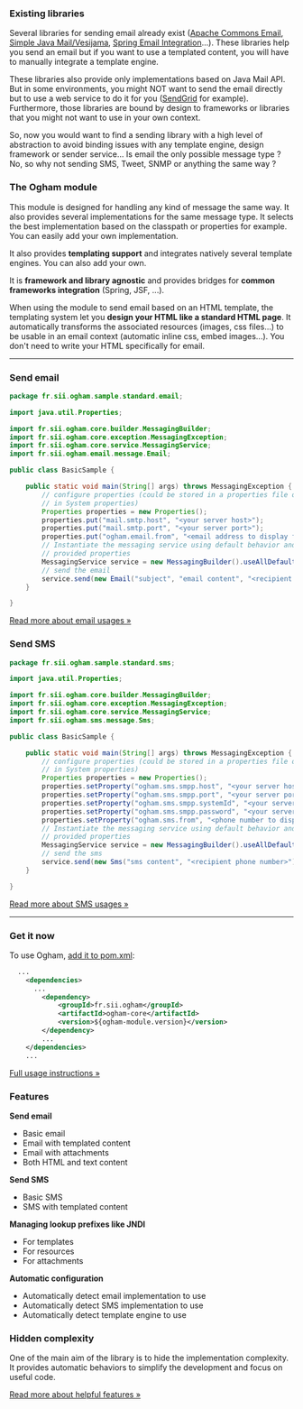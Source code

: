 ### Existing libraries

Several libraries for sending email already exist ([Apache Commons Email](https://commons.apache.org/proper/commons-email/), [Simple Java Mail/Vesijama](https://github.com/bbottema/simple-java-mail), [Spring Email Integration](http://docs.spring.io/spring/docs/current/spring-framework-reference/html/mail.html)...). These libraries help you send an email but if you want to use a templated content, you will have to manually integrate a template engine.

These libraries also provide only implementations based on Java Mail API. But in some environments, you might NOT want to send the email directly but to use a web service to do it for you ([SendGrid](https://sendgrid.com/) for example). Furthermore, those libraries are bound by design to frameworks or libraries that you might not want to use in your own context.

So, now you would want to find a sending library with a high level of abstraction to avoid binding issues with any template engine, design framework or sender service... Is email the only possible message type ? No, so why not sending SMS, Tweet, SNMP or anything the same way ?


### The Ogham module

This module is designed for handling any kind of message the same way. It also provides several implementations for the same message type. It selects the best implementation based on the classpath or properties for example. You can easily add your own implementation.

It also provides **templating support** and integrates natively several template engines. You can also add your own.

It is **framework and library agnostic** and provides bridges for **common frameworks integration** (Spring, JSF, ...).

When using the module to send email based on an HTML template, the templating system let you **design your HTML like a standard HTML page**. It automatically transforms the associated resources (images, css files...) to be usable in an email context (automatic inline css, embed images...). You don't need to write your HTML specifically for email.


---


### Send email


```java
package fr.sii.ogham.sample.standard.email;

import java.util.Properties;

import fr.sii.ogham.core.builder.MessagingBuilder;
import fr.sii.ogham.core.exception.MessagingException;
import fr.sii.ogham.core.service.MessagingService;
import fr.sii.ogham.email.message.Email;

public class BasicSample {

	public static void main(String[] args) throws MessagingException {
		// configure properties (could be stored in a properties file or defined
		// in System properties)
		Properties properties = new Properties();
		properties.put("mail.smtp.host", "<your server host>");
		properties.put("mail.smtp.port", "<your server port>");
		properties.put("ogham.email.from", "<email address to display for the sender user>");
		// Instantiate the messaging service using default behavior and
		// provided properties
		MessagingService service = new MessagingBuilder().useAllDefaults(properties).build();
		// send the email
		service.send(new Email("subject", "email content", "<recipient address>"));
	}

}
```

[Read more about email usages &raquo;][email-usage]

[email-usage]: usage/how-to-send-email.html



### Send SMS


```java
package fr.sii.ogham.sample.standard.sms;

import java.util.Properties;

import fr.sii.ogham.core.builder.MessagingBuilder;
import fr.sii.ogham.core.exception.MessagingException;
import fr.sii.ogham.core.service.MessagingService;
import fr.sii.ogham.sms.message.Sms;

public class BasicSample {

	public static void main(String[] args) throws MessagingException {
		// configure properties (could be stored in a properties file or defined
		// in System properties)
		Properties properties = new Properties();
		properties.setProperty("ogham.sms.smpp.host", "<your server host>");
		properties.setProperty("ogham.sms.smpp.port", "<your server port>");
		properties.setProperty("ogham.sms.smpp.systemId", "<your server system ID>");
		properties.setProperty("ogham.sms.smpp.password", "<your server password>");
		properties.setProperty("ogham.sms.from", "<phone number to display for the sender>");
		// Instantiate the messaging service using default behavior and
		// provided properties
		MessagingService service = new MessagingBuilder().useAllDefaults(properties).build();
		// send the sms
		service.send(new Sms("sms content", "<recipient phone number>"));
	}

}
```

[Read more about SMS usages &raquo;][sms-usage]

[sms-usage]: usage/how-to-send-sms.html


---


### Get it now

To use Ogham, [add it to pom.xml][ogham-integration]:

```xml
  ...
	<dependencies>
	  ...
		<dependency>
			<groupId>fr.sii.ogham</groupId>
			<artifactId>ogham-core</artifactId>
			<version>${ogham-module.version}</version>
		</dependency>
		...
	</dependencies>
	...
```

[Full usage instructions &raquo;][ogham-integration]

[ogham-integration]: usage/index.html


### Features

**Send email**

* Basic email
* Email with templated content
* Email with attachments
* Both HTML and text content

**Send SMS**

* Basic SMS
* SMS with templated content

**Managing lookup prefixes like JNDI**

* For templates
* For resources
* For attachments

**Automatic configuration**

* Automatically detect email implementation to use
* Automatically detect SMS implementation to use
* Automatically detect template engine to use


### Hidden complexity

One of the main aim of the library is to hide the implementation complexity. It provides automatic behaviors to simplify the development and focus on useful code.

[Read more about helpful features &raquo;](features/hidden-complexity.html)
